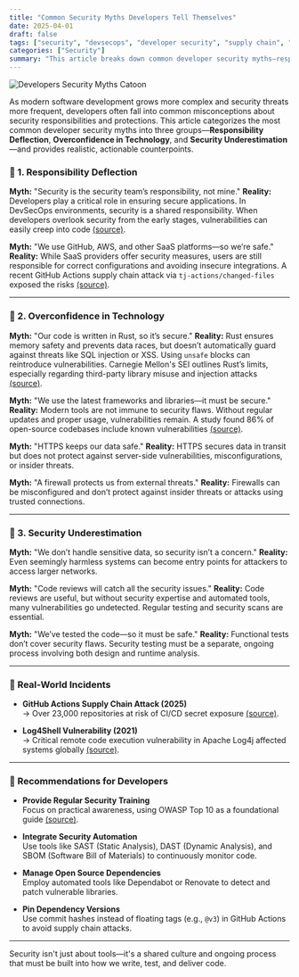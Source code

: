 ```yaml
---
title: "Common Security Myths Developers Tell Themselves"
date: 2025-04-01
draft: false
tags: ["security", "devsecops", "developer security", "supply chain", "Rust"]
categories: ["Security"]
summary: "This article breaks down common developer security myths—responsibility deflection, overconfidence in technology, and security underestimation—and offers realistic countermeasures."
---
```


![Developers Security Myths Catoon](/images/post/dev-security-myths-cover.webp)

As modern software development grows more complex and security threats more frequent, developers often fall into common misconceptions about security responsibilities and protections. This article categorizes the most common developer security myths into three groups—**Responsibility Deflection**, **Overconfidence in Technology**, and **Security Underestimation**—and provides realistic, actionable counterpoints.

### 📌 1. Responsibility Deflection

**Myth:** "Security is the security team’s responsibility, not mine."
**Reality:** Developers play a critical role in ensuring secure applications. In DevSecOps environments, security is a shared responsibility. When developers overlook security from the early stages, vulnerabilities can easily creep into code [(source)](https://www.computerweekly.com/news/450424614/Developers-lack-skills-needed-for-secure-DevOps-survey-shows).

**Myth:** "We use GitHub, AWS, and other SaaS platforms—so we’re safe."
**Reality:** While SaaS providers offer security measures, users are still responsible for correct configurations and avoiding insecure integrations. A recent GitHub Actions supply chain attack via `tj-actions/changed-files` exposed the risks [(source)](https://thehackernews.com/2025/03/github-action-compromise-puts-cicd.html?m=1).

---

### 📌 2. Overconfidence in Technology

**Myth:** "Our code is written in Rust, so it’s secure."
**Reality:** Rust ensures memory safety and prevents data races, but doesn’t automatically guard against threats like SQL injection or XSS. Using `unsafe` blocks can reintroduce vulnerabilities. Carnegie Mellon's SEI outlines Rust’s limits, especially regarding third-party library misuse and injection attacks [(source)](https://insights.sei.cmu.edu/blog/rust-software-security-a-current-state-assessment/).

**Myth:** "We use the latest frameworks and libraries—it must be secure."
**Reality:** Modern tools are not immune to security flaws. Without regular updates and proper usage, vulnerabilities remain. A study found 86% of open-source codebases include known vulnerabilities [(source)](https://www.scworld.com/news/report-86-of-codebases-contain-vulnerable-open-source-components).

**Myth:** "HTTPS keeps our data safe."
**Reality:** HTTPS secures data in transit but does not protect against server-side vulnerabilities, misconfigurations, or insider threats.

**Myth:** "A firewall protects us from external threats."
**Reality:** Firewalls can be misconfigured and don’t protect against insider threats or attacks using trusted connections.

---

### 📌 3. Security Underestimation

**Myth:** "We don’t handle sensitive data, so security isn’t a concern."
**Reality:** Even seemingly harmless systems can become entry points for attackers to access larger networks.

**Myth:** "Code reviews will catch all the security issues."
**Reality:** Code reviews are useful, but without security expertise and automated tools, many vulnerabilities go undetected. Regular testing and security scans are essential.

**Myth:** "We’ve tested the code—so it must be safe."
**Reality:** Functional tests don’t cover security flaws. Security testing must be a separate, ongoing process involving both design and runtime analysis.

---

### 📌 Real-World Incidents

- **GitHub Actions Supply Chain Attack (2025)**  
  → Over 23,000 repositories at risk of CI/CD secret exposure [(source)](https://thehackernews.com/2025/03/github-action-compromise-puts-cicd.html?m=1).

- **Log4Shell Vulnerability (2021)**  
  → Critical remote code execution vulnerability in Apache Log4j affected systems globally [(source)](https://www.scworld.com/news/report-86-of-codebases-contain-vulnerable-open-source-components).

---

### 📌 Recommendations for Developers

- **Provide Regular Security Training**  
  Focus on practical awareness, using OWASP Top 10 as a foundational guide [(source)](https://owasp.org/projects/).

- **Integrate Security Automation**  
  Use tools like SAST (Static Analysis), DAST (Dynamic Analysis), and SBOM (Software Bill of Materials) to continuously monitor code.

- **Manage Open Source Dependencies**  
  Employ automated tools like Dependabot or Renovate to detect and patch vulnerable libraries.

- **Pin Dependency Versions**  
  Use commit hashes instead of floating tags (e.g., `@v3`) in GitHub Actions to avoid supply chain attacks.

---

Security isn't just about tools—it's a shared culture and ongoing process that must be built into how we write, test, and deliver code.

